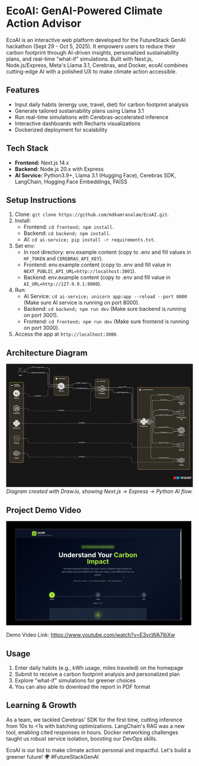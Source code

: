 # EcoAI: GenAI-Powered Climate Action Advisor
EcoAI is an interactive web platform developed for the FutureStack GenAI hackathon (Sept 29 - Oct 5, 2025). It empowers users to reduce their carbon footprint through AI-driven insights, personalized sustainability plans, and real-time "what-if" simulations. Built with Next.js, Node.js/Express, Meta's Llama 3.1, Cerebras, and Docker, ecoAI combines cutting-edge AI with a polished UX to make climate action accessible.

## Features
- Input daily habits (energy use, travel, diet) for carbon footprint analysis
- Generate tailored sustainability plans using Llama 3.1
- Run real-time simulations with Cerebras-accelerated inference
- Interactive dashboards with Recharts visualizations
- Dockerized deployment for scalability

## Tech Stack
- **Frontend:** Next.js 14.x
- **Backend:** Node.js 20.x with Express
- **AI Service:** Python3.9+, Llama 3.1 (Hugging Face), Cerebras SDK, LangChain, Hugging Face Embeddings, FAISS

## Setup Instructions
1. Clone: `git clone https://github.com/mdkamranalam/EcoAI.git`.
2. Install:
   - Frontend: `cd frontend; npm install`.
   - Backend: `cd backend; npm install`.
   - AI: `cd ai-service; pip install -r requirements.txt`.
3. Set env: 
   - In root directory: env.example content (copy to .env and fill values in `HF_TOKEN` and `CEREBRAS_API_KEY`).
   - Frontend: env.example content (copy to .env and fill value in `NEXT_PUBLIC_API_URL=http://localhost:3001`).
   - Backend: env.example content (copy to .env and fill value in `AI_URL=http://127.0.0.1:8000`).
4. Run:
   - AI Service: `cd ai-service; unicorn app:app --reload --port 8000` (Make sure AI service is running on port 8000).
   - Backend: `cd backend; npm run dev` (Make sure backend is running on port 3001).
   - Frontend: `cd frontend; npm run dev` (Make sure frontend is running on port 3000).
5. Access the app at `http://localhost:3000`.


## Architecture Diagram
![ecoAI Architecture](docs/ecoAI-architecture.png)  
_Diagram created with Draw.io, showing Next.js → Express → Python AI flow._

## Project Demo Video
![EcoAI Demo Video](docs/project_demo_video.gif)

Demo Video Link: https://www.youtube.com/watch?v=E3vcWA7IbXw

## Usage
1. Enter daily habits (e.g., kWh usage, miles traveled) on the homepage
2. Submit to receive a carbon footprint analysis and personalized plan
3. Explore "what-if" simulations for greener choices
4. You can also able to download the report in PDF format

## Learning & Growth
As a team, we tackled Cerebras' SDK for the first time, cutting inference from 10s to <1s with batching optimizations. LangChain's RAG was a new tool, enabling cited responses in hours. Docker networking challenges taught us robust service isolation, boosting our DevOps skills.

EcoAI is our bid to make climate action personal and impactful. Let's build a greener future! 🌍 #FutureStackGenAI
